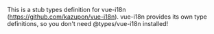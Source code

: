 This is a stub types definition for vue-i18n (https://github.com/kazupon/vue-i18n).
vue-i18n provides its own type definitions, so you don't need @types/vue-i18n installed!